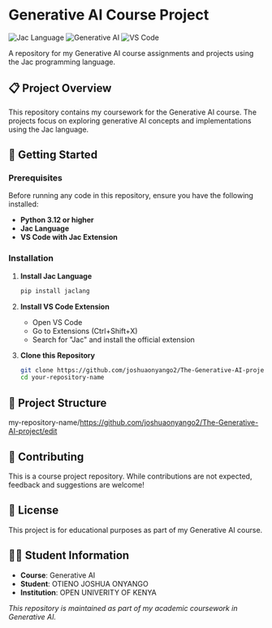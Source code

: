 # Generative AI Course Project

![Jac Language](https://img.shields.io/badge/Jac-Language-blue)
![Generative AI](https://img.shields.io/badge/Generative-AI-orange)
![VS Code](https://img.shields.io/badge/VS-Code-007ACC)

A repository for my Generative AI course assignments and projects using the Jac programming language.

## 📋 Project Overview

This repository contains my coursework for the Generative AI course. The projects focus on exploring generative AI concepts and implementations using the Jac language.

## 🚀 Getting Started

### Prerequisites

Before running any code in this repository, ensure you have the following installed:

- **Python 3.12 or higher**
- **Jac Language**
- **VS Code with Jac Extension**

### Installation

1. **Install Jac Language**
   ```bash
   pip install jaclang
   ```

2. **Install VS Code Extension**
   - Open VS Code
   - Go to Extensions (Ctrl+Shift+X)
   - Search for "Jac" and install the official extension

3. **Clone this Repository**
   ```bash
   git clone https://github.com/joshuaonyango2/The-Generative-AI-projec.git
   cd your-repository-name
   

## 📁 Project Structure

my-repository-name/https://github.com/joshuaonyango2/The-Generative-AI-project/edit


## 🤝 Contributing

This is a course project repository. While contributions are not expected, feedback and suggestions are welcome!

## 📄 License

This project is for educational purposes as part of my Generative AI course.

## 👨‍🎓 Student Information

- **Course**: Generative AI
- **Student**: OTIENO JOSHUA ONYANGO
- **Institution**: OPEN UNIVERITY OF KENYA



*This repository is maintained as part of my academic coursework in Generative AI.*
